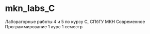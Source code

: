 # mkn_labs_C
Лабораторные работы 4 и 5 по курсу C, СПбГУ МКН Современное Программирование 1 курс 1 семестр
